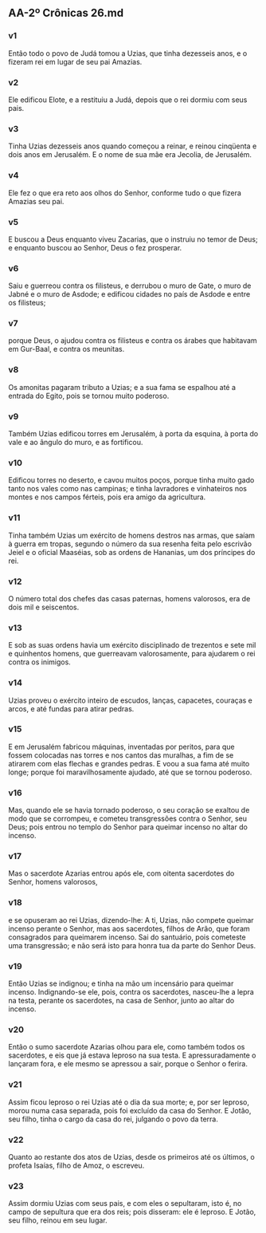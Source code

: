## AA-2º Crônicas 26.md
### v1
 Então todo o povo de Judá tomou a Uzias, que tinha dezesseis anos, e o fizeram rei em lugar de seu pai Amazias.
### v2
 Ele edificou Elote, e a restituiu a Judá, depois que o rei dormiu com seus pais.
### v3
 Tinha Uzias dezesseis anos quando começou a reinar, e reinou cinqüenta e dois anos em Jerusalém. E o nome de sua mãe era Jecolia, de Jerusalém.
### v4
 Ele fez o que era reto aos olhos do Senhor, conforme tudo o que fizera Amazias seu pai.
### v5
 E buscou a Deus enquanto viveu Zacarias, que o instruiu no temor de Deus; e enquanto buscou ao Senhor, Deus o fez prosperar.
### v6
 Saiu e guerreou contra os filisteus, e derrubou o muro de Gate, o muro de Jabné e o muro de Asdode; e edificou cidades no país de Asdode e entre os filisteus;
### v7
 porque Deus, o ajudou contra os filisteus e contra os árabes que habitavam em Gur-Baal, e contra os meunitas.
### v8
 Os amonitas pagaram tributo a Uzias; e a sua fama se espalhou até a entrada do Egito, pois se tornou muito poderoso.
### v9
 Também Uzias edificou torres em Jerusalém, à porta da esquina, à porta do vale e ao ângulo do muro, e as fortificou.
### v10
 Edificou torres no deserto, e cavou muitos poços, porque tinha muito gado tanto nos vales como nas campinas; e tinha lavradores e vinhateiros nos montes e nos campos férteis, pois era amigo da agricultura.
### v11
 Tinha também Uzias um exército de homens destros nas armas, que saíam à guerra em tropas, segundo o número da sua resenha feita pelo escrivão Jeiel e o oficial Maaséias, sob as ordens de Hananias, um dos príncipes do rei.
### v12
 O número total dos chefes das casas paternas, homens valorosos, era de dois mil e seiscentos.
### v13
 E sob as suas ordens havia um exército disciplinado de trezentos e sete mil e quinhentos homens, que guerreavam valorosamente, para ajudarem o rei contra os inimigos.
### v14
 Uzias proveu o exército inteiro de escudos, lanças, capacetes, couraças e arcos, e até fundas para atirar pedras.
### v15
 E em Jerusalém fabricou máquinas, inventadas por peritos, para que fossem colocadas nas torres e nos cantos das muralhas, a fim de se atirarem com elas flechas e grandes pedras. E voou a sua fama até muito longe; porque foi maravilhosamente ajudado, até que se tornou poderoso.
### v16
 Mas, quando ele se havia tornado poderoso, o seu coração se exaltou de modo que se corrompeu, e cometeu transgressões contra o Senhor, seu Deus; pois entrou no templo do Senhor para queimar incenso no altar do incenso.
### v17
 Mas o sacerdote Azarias entrou após ele, com oitenta sacerdotes do Senhor, homens valorosos,
### v18
 e se opuseram ao rei Uzias, dizendo-lhe: A ti, Uzias, não compete queimar incenso perante o Senhor, mas aos sacerdotes, filhos de Arão, que foram consagrados para queimarem incenso. Sai do santuário, pois cometeste uma transgressão; e não será isto para honra tua da parte do Senhor Deus.
### v19
 Então Uzias se indignou; e tinha na mão um incensário para queimar incenso. Indignando-se ele, pois, contra os sacerdotes, nasceu-lhe a lepra na testa, perante os sacerdotes, na casa de Senhor, junto ao altar do incenso.
### v20
 Então o sumo sacerdote Azarias olhou para ele, como também todos os sacerdotes, e eis que já estava leproso na sua testa. E apressuradamente o lançaram fora, e ele mesmo se apressou a sair, porque o Senhor o ferira.
### v21
 Assim ficou leproso o rei Uzias até o dia da sua morte; e, por ser leproso, morou numa casa separada, pois foi excluído da casa do Senhor. E Jotão, seu filho, tinha o cargo da casa do rei, julgando o povo da terra.
### v22
 Quanto ao restante dos atos de Uzias, desde os primeiros até os últimos, o profeta Isaías, filho de Amoz, o escreveu.
### v23
 Assim dormiu Uzias com seus pais, e com eles o sepultaram, isto é, no campo de sepultura que era dos reis; pois disseram: ele é leproso. E Jotão, seu filho, reinou em seu lugar.
